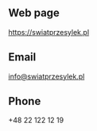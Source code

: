 ## Web page
 
https://swiatprzesylek.pl
 
## Email
 
info@swiatprzesylek.pl
 
## Phone
 
+48 22 122 12 19